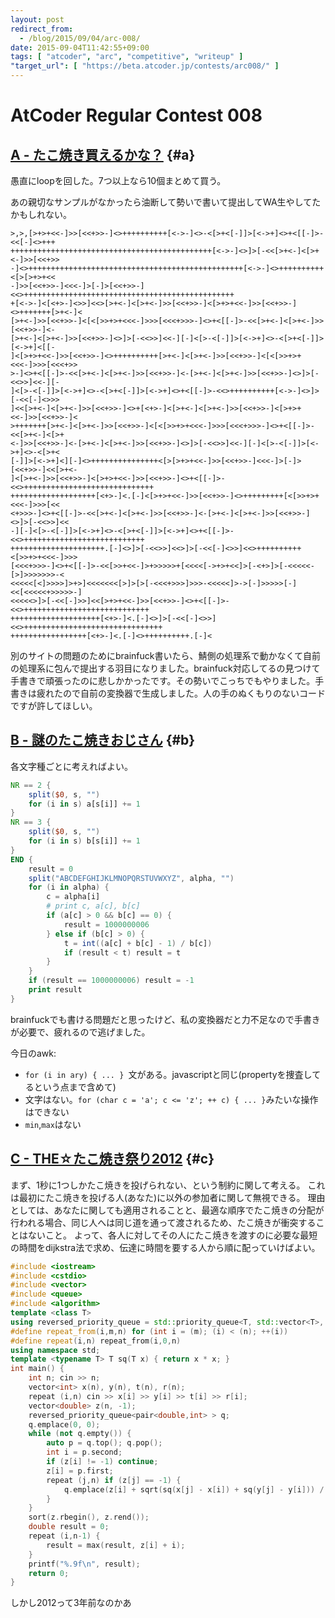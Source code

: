 ```yaml
---
layout: post
redirect_from:
  - /blog/2015/09/04/arc-008/
date: 2015-09-04T11:42:55+09:00
tags: [ "atcoder", "arc", "competitive", "writeup" ]
"target_url": [ "https://beta.atcoder.jp/contests/arc008/" ]
---
```


# AtCoder Regular Contest 008

<!-- more -->

## [A - たこ焼き買えるかな？](https://beta.atcoder.jp/contests/arc008/tasks/arc008_1) {#a}

愚直にloopを回した。7つ以上なら10個まとめて買う。

あの親切なサンプルがなかったら油断して勢いで書いて提出してWA生やしてたかもしれない。

``` plain
>,>,[>+>+<<-]>>[<<+>>-]<>++++++++++[<->-]<>-<[>+<[-]]>[<->+]<>+<[[-]>-<<[-]<>+++
+++++++++++++++++++++++++++++++++++++++++++++[<->-]<>]>[-<<[>+<-]<[>+<-]>>[<<+>>
-]<>++++++++++++++++++++++++++++++++++++++++++++++++[<->-]<>++++++++++<[>[>+>+<<
-]>>[<<+>>-]<<<-]>[-]>[<<+>>-]<<>+++++++++++++++++++++++++++++++++++++++++++++++
+[<->-]<[<+>-]<>>]<<>[>+<-]<[>+<-]>>[<<+>>-]<[>+>+<<-]>>[<<+>>-]<>+++++++[>+<-]<
[>+<-]>>[<<+>>-]<[<[>>+>+<<<-]>>>[<<<+>>>-]<>+<[[-]>-<<[>+<-]<[>+<-]>>[<<+>>-]<-
[>+<-]<[>+<-]>>[<<+>>-]<>]>[-<<>>]<<-][-]<[>-<[-]]>[<->+]<>-<[>+<[-]]>[<->+]<[[-
]<[>+>+<<-]>>[<<+>>-]<>++++++++++[>+<-]<[>+<-]>>[<<+>>-]<[<[>>+>+<<<-]>>>[<<<+>>
>-]<>+<[[-]>-<<[>+<-]<[>+<-]>>[<<+>>-]<-[>+<-]<[>+<-]>>[<<+>>-]<>]>[-<<>>]<<-][-
]<[>-<[-]]>[<->+]<>-<[>+<[-]]>[<->+]<>+<[[-]>-<<>++++++++++[<->-]<>]>[-<<[-]<>>>
]<<[>+<-]<[>+<-]>>[<<+>>-]<>+[<+>-]<[>+<-]<[>+<-]>>[<<+>>-]<[>+>+<<-]>>[<<+>>-]<
>+++++++[>+<-]<[>+<-]>>[<<+>>-]<[<[>>+>+<<<-]>>>[<<<+>>>-]<>+<[[-]>-<<[>+<-]<[>+
<-]>>[<<+>>-]<-[>+<-]<[>+<-]>>[<<+>>-]<>]>[-<<>>]<<-][-]<[>-<[-]]>[<->+]<>-<[>+<
[-]]>[<->+]<][-]<>+++++++++++++++<[>[>+>+<<-]>>[<<+>>-]<<<-]>[-]>[<<+>>-]<<[>+<-
]<[>+<-]>>[<<+>>-]<[>+>+<<-]>>[<<+>>-]<>+<[[-]>-<<>+++++++++++++++++++++++++++++
+++++++++++++++++++[<+>-]<.[-]<[>+>+<<-]>>[<<+>>-]<>+++++++++[<[>>+>+<<<-]>>>[<<
<+>>>-]<>+<[[-]>-<<[>+<-]<[>+<-]>>[<<+>>-]<-[>+<-]<[>+<-]>>[<<+>>-]<>]>[-<<>>]<<
-][-]<[>-<[-]]>[<->+]<>-<[>+<[-]]>[<->+]<>+<[[-]>-<<>+++++++++++++++++++++++++++
+++++++++++++++++++++.[-]<>]>[-<<>>]<<>]>[-<<[-]<>>]<<>++++++++++<[>>+>+<<<-]>>>
[<<<+>>>-]<>+<[[-]>-<<[>>+<<-]>+>>>>>+[<<<<[->+>+<<]>[-<+>]>[-<<<<<-[>]>>>>>>>-<
<<<<<[<]>>>>]>+>]<<<<<<<[>]>[>[-<<<+>>>]>>>-<<<<<]>->[-]>>>>>[-]<<[<<<<<+>>>>>-]
<<<<<>]>[-<<[-]>>]<<[>+>+<<-]>>[<<+>>-]<>+<[[-]>-<<>++++++++++++++++++++++++++++
++++++++++++++++++++[<+>-]<.[-]<>]>[-<<[-]<>>]<<>+++++++++++++++++++++++++++++++
+++++++++++++++++[<+>-]<.[-]<>++++++++++.[-]<
```

別のサイトの問題のためにbrainfuck書いたら、鯖側の処理系で動かなくて自前の処理系に包んで提出する羽目になりました。brainfuck対応してるの見つけて手書きで頑張ったのに悲しかかったです。その勢いでこっちでもやりました。手書きは疲れたので自前の変換器で生成しました。人の手のぬくもりのないコードですが許してほしい。

## [B - 謎のたこ焼きおじさん](https://beta.atcoder.jp/contests/arc008/tasks/arc008_2) {#b}

各文字種ごとに考えればよい。

``` awk
NR == 2 {
    split($0, s, "")
    for (i in s) a[s[i]] += 1
}
NR == 3 {
    split($0, s, "")
    for (i in s) b[s[i]] += 1
}
END {
    result = 0
    split("ABCDEFGHIJKLMNOPQRSTUVWXYZ", alpha, "")
    for (i in alpha) {
        c = alpha[i]
        # print c, a[c], b[c]
        if (a[c] > 0 && b[c] == 0) {
            result = 1000000006
        } else if (b[c] > 0) {
            t = int((a[c] + b[c] - 1) / b[c])
            if (result < t) result = t
        }
    }
    if (result == 1000000006) result = -1
    print result
}
```

brainfuckでも書ける問題だと思ったけど、私の変換器だと力不足なので手書きが必要で、疲れるので逃げました。

今日のawk:

-   `for (i in ary) { ... } `文がある。javascriptと同じ(propertyを捜査してるという点まで含めて)
-   文字はない。`for (char c = 'a'; c <= 'z'; ++ c) { ... }`みたいな操作はできない
-   `min`,`max`はない

## [C - THE☆たこ焼き祭り2012](https://beta.atcoder.jp/contests/arc008/tasks/arc008_3) {#c}

まず、1秒に1つしかたこ焼きを投げられない、という制約に関して考える。
これは最初にたこ焼きを投げる人(あなた)に以外の参加者に関して無視できる。
理由としては、あなたに関しても適用されることと、最適な順序でたこ焼きの分配が行われる場合、同じ人へは同じ道を通って渡されるため、たこ焼きが衝突することはないこと。
よって、各人に対してその人にたこ焼きを渡すのに必要な最短の時間をdijkstra法で求め、伝達に時間を要する人から順に配っていけばよい。

``` c++
#include <iostream>
#include <cstdio>
#include <vector>
#include <queue>
#include <algorithm>
template <class T>
using reversed_priority_queue = std::priority_queue<T, std::vector<T>, std::greater<T> >;
#define repeat_from(i,m,n) for (int i = (m); (i) < (n); ++(i))
#define repeat(i,n) repeat_from(i,0,n)
using namespace std;
template <typename T> T sq(T x) { return x * x; }
int main() {
    int n; cin >> n;
    vector<int> x(n), y(n), t(n), r(n);
    repeat (i,n) cin >> x[i] >> y[i] >> t[i] >> r[i];
    vector<double> z(n, -1);
    reversed_priority_queue<pair<double,int> > q;
    q.emplace(0, 0);
    while (not q.empty()) {
        auto p = q.top(); q.pop();
        int i = p.second;
        if (z[i] != -1) continue;
        z[i] = p.first;
        repeat (j,n) if (z[j] == -1) {
            q.emplace(z[i] + sqrt(sq(x[j] - x[i]) + sq(y[j] - y[i])) /(double) min(t[i], r[j]), j);
        }
    }
    sort(z.rbegin(), z.rend());
    double result = 0;
    repeat (i,n-1) {
        result = max(result, z[i] + i);
    }
    printf("%.9f\n", result);
    return 0;
}
```

しかし2012って3年前なのかあ
